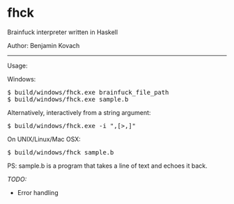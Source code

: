 fhck
====

Brainfuck interpreter written in Haskell

Author: Benjamin Kovach

----
Usage:


Windows:

<pre>
$ build/windows/fhck.exe brainfuck_file_path
$ build/windows/fhck.exe sample.b
</pre>

Alternatively, interactively from a string argument:

<pre>$ build/windows/fhck.exe -i ",[>,]"</pre>

On UNIX/Linux/Mac OSX:

<pre>
$ build/windows/fhck sample.b
</pre>

PS: sample.b is a program that takes a line of text and echoes it back.

*TODO:*
* Error handling
